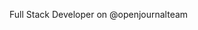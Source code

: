 Full Stack Developer on @openjournalteam

<!---
rahmanramsi/rahmanramsi is a ✨ special ✨ repository because its `README.md` (this file) appears on your GitHub profile.
You can click the Preview link to take a look at your changes.
--->
